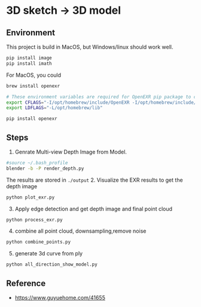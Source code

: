 # 3D sketch -> 3D model

## Environment
This project is build in MacOS, but Windows/linux should work well.
```bash
pip install image
pip install imath
```

For MacOS, you could
```bash
brew install openexr

# These environment variables are required for OpenEXR pip package to compile
export CFLAGS="-I/opt/homebrew/include/OpenEXR -I/opt/homebrew/include/Imath -std=c++11"
export LDFLAGS="-L/opt/homebrew/lib"

pip install openexr
```


## Steps

1. Genrate Multi-view Depth Image from Model.
```bash
#source ~/.bash_profile
blender -b -P render_depth.py
```
The results are stored in `./output`
2. Visualize the EXR results to get the depth image
```bash
python plot_exr.py
```
3. Apply edge detection and get depth image and final point cloud

```bash
python process_exr.py
```
4. combine all point cloud, downsampling,remove noise

```bash
python combine_points.py
```

5. generate 3d curve from ply

```bash
python all_direction_show_model.py
```

## Reference

+ https://www.guyuehome.com/41655